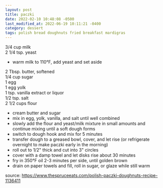 ```yaml
---
layout: post
title: paczki
date: 2022-02-10 10:48:08 -0500
last_modified_at: 2022-06-19 10:11:21 -0400
category: dessert
tags: polish bread doughnuts fried breakfast mardigras
---
```


3/4 cup milk  
2 1/4 tsp. yeast  
* warm milk to 110°F, add yeast and set aside

2 Tbsp. butter, softened  
1/4 cup sugar  
1 egg  
1 egg yolk  
1 tsp. vanilla extract or liquor  
1/2 tsp. salt  
2 1/2 cups flour  
* cream butter and sugar
* mix in egg, yolk, vanilla, and salt until well combined
* slowly add the flour and yeast/milk mixture in small amounts and continue mixing until a
  soft dough forms
* switch to dough hook and mix for 5 minutes
* transfer dough to a greased bowl, cover, and let rise (or refrigerate overnight to make paczki
  early in the morning)
* roll out to 1/2" thick and cut into 3" circles
* cover with a damp towel and let disks rise about 30 minutes
* fry in 350°F oil 2-3 minutes per side, until golden brown
* drain on paper towels and fill, roll in sugar, or glaze while still warm

source: <https://www.thespruceeats.com/polish-paczki-doughnuts-recipe-1136411>
